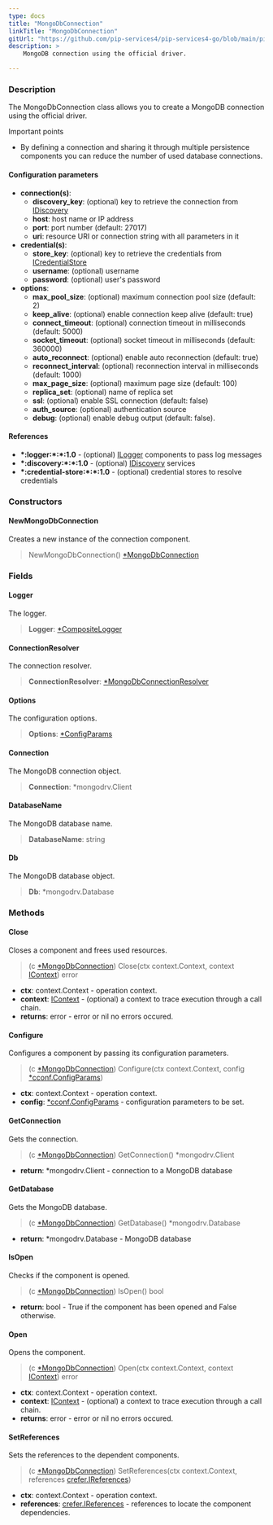 ```yaml
---
type: docs
title: "MongoDbConnection"
linkTitle: "MongoDbConnection"
gitUrl: "https://github.com/pip-services4/pip-services4-go/blob/main/pip-services4-mongodb-go"
description: >
    MongoDB connection using the official driver.

---
```


### Description

The MongoDbConnection class allows you to create a MongoDB connection using the official driver.

Important points

- By defining a connection and sharing it through multiple persistence components you can reduce the number of used database connections.

#### Configuration parameters

- **connection(s)**:    
    - **discovery_key**: (optional) key to retrieve the connection from [IDiscovery](../../../components/connect/idiscovery)
    - **host**: host name or IP address
    - **port**: port number (default: 27017)
    - **uri**: resource URI or connection string with all parameters in it
- **credential(s)**:    
    - **store_key**: (optional) key to retrieve the credentials from [ICredentialStore](../../../components/auth/icredential_store)
    - **username**: (optional) username
    - **password**: (optional) user's password
- **options**:
    - **max_pool_size**: (optional) maximum connection pool size (default: 2)
    - **keep_alive**: (optional) enable connection keep alive (default: true)
    - **connect_timeout**: (optional) connection timeout in milliseconds (default: 5000)
    - **socket_timeout**: (optional) socket timeout in milliseconds (default: 360000)
    - **auto_reconnect**: (optional) enable auto reconnection (default: true)
    - **reconnect_interval**: (optional) reconnection interval in milliseconds (default: 1000)
    - **max_page_size**: (optional) maximum page size (default: 100)
    - **replica_set**: (optional) name of replica set
    - **ssl**: (optional) enable SSL connection (default: false)
    - **auth_source**: (optional) authentication source
    - **debug**: (optional) enable debug output (default: false).

#### References
- **\*:logger:\*:\*:1.0** - (optional) [ILogger](../../../components/log/ilogger) components to pass log messages
- **\*:discovery:\*:\*:1.0** - (optional) [IDiscovery](../../../components/connect/idiscovery) services
- **\*:credential-store:\*:\*:1.0** - (optional) credential stores to resolve credentials


### Constructors

#### NewMongoDbConnection
Creates a new instance of the connection component.

> NewMongoDbConnection() [*MongoDbConnection]()

### Fields

<span class="hide-title-link">

#### Logger
The logger.
> **Logger**: [*CompositeLogger](../../../components/log/composite_logger)

#### ConnectionResolver
The connection resolver.
> **ConnectionResolver**: [*MongoDbConnectionResolver](../mongodb_connection_resolver) 

#### Options
The configuration options.
> **Options**: [*ConfigParams](../../../commons/config/config_params) 

#### Connection
The MongoDB connection object.
> **Connection**: *mongodrv.Client

#### DatabaseName
The MongoDB database name.
> **DatabaseName**: string

#### Db
The MongoDB database object.
> **Db**: *mongodrv.Database
</span>


### Methods

#### Close
Closes a component and frees used resources.

> (c [*MongoDbConnection]()) Close(ctx context.Context, context  [IContext](../../../components/context/icontext)) error

- **ctx**: context.Context - operation context.
- **context**:  [IContext](../../../components/context/icontext) - (optional) a context to trace execution through a call chain.
- **returns**: error -  error or nil no errors occured.

#### Configure
Configures a component by passing its configuration parameters.

> (c [*MongoDbConnection]()) Configure(ctx context.Context, config [*cconf.ConfigParams](../../../commons/config/config_params))

- **ctx**: context.Context - operation context.
- **config**: [*cconf.ConfigParams](../../../commons/config/config_params) - configuration parameters to be set.


#### GetConnection
Gets the connection.

> (c [*MongoDbConnection]()) GetConnection() *mongodrv.Client

- **return**: *mongodrv.Client - connection to a MongoDB database


#### GetDatabase
Gets the MongoDB database.

> (c [*MongoDbConnection]()) GetDatabase() *mongodrv.Database

- **return**:  *mongodrv.Database - MongoDB database


#### IsOpen
Checks if the component is opened.

> (c [*MongoDbConnection]()) IsOpen() bool

- **return**: bool - True if the component has been opened and False otherwise.


#### Open
Opens the component.

> (c [*MongoDbConnection]()) Open(ctx context.Context, context  [IContext](../../../components/context/icontext)) error

- **ctx**: context.Context - operation context.
- **context**:  [IContext](../../../components/context/icontext) - (optional) a context to trace execution through a call chain.
- **returns**: error -  error or nil no errors occured.


#### SetReferences
Sets the references to the dependent components.

> (c [*MongoDbConnection]()) SetReferences(ctx context.Context, references [crefer.IReferences](../../../commons/refer/ireferences))

- **ctx**: context.Context - operation context.
- **references**: [crefer.IReferences](../../../commons/refer/ireferences) - references to locate the component dependencies.

